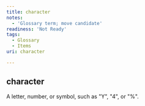 ```yaml
---
title: character
notes:
  - 'Glossary term; move candidate'
readiness: 'Not Ready'
tags:
  - Glossary
  - Items
uri: character

---
```

## character

A letter, number, or symbol, such as "Y", "4", or "%".

